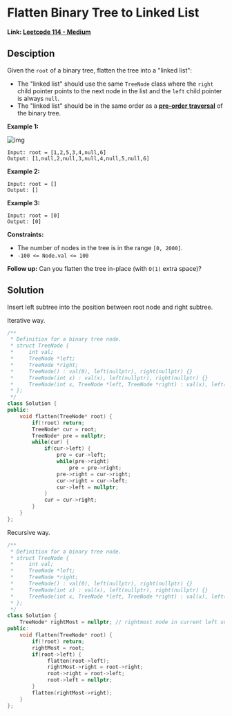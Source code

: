 # Flatten Binary Tree to Linked List

**Link: [Leetcode 114 - Medium](https://leetcode.com/problems/flatten-binary-tree-to-linked-list/)**



## Desciption

Given the `root` of a binary tree, flatten the tree into a "linked list":

- The "linked list" should use the same `TreeNode` class where the `right` child pointer points to the next node in the list and the `left` child pointer is always `null`.
- The "linked list" should be in the same order as a [**pre-order** **traversal**](https://en.wikipedia.org/wiki/Tree_traversal#Pre-order,_NLR) of the binary tree.

 

**Example 1:**

![img](https://assets.leetcode.com/uploads/2021/01/14/flaten.jpg)

```
Input: root = [1,2,5,3,4,null,6]
Output: [1,null,2,null,3,null,4,null,5,null,6]
```

**Example 2:**

```
Input: root = []
Output: []
```

**Example 3:**

```
Input: root = [0]
Output: [0]
```

 

**Constraints:**

- The number of nodes in the tree is in the range `[0, 2000]`.
- `-100 <= Node.val <= 100`

 

**Follow up:** Can you flatten the tree in-place (with `O(1)` extra space)?



## Solution

Insert left subtree into the position between root node and right subtree.

Iterative way.

```c++
/**
 * Definition for a binary tree node.
 * struct TreeNode {
 *     int val;
 *     TreeNode *left;
 *     TreeNode *right;
 *     TreeNode() : val(0), left(nullptr), right(nullptr) {}
 *     TreeNode(int x) : val(x), left(nullptr), right(nullptr) {}
 *     TreeNode(int x, TreeNode *left, TreeNode *right) : val(x), left(left), right(right) {}
 * };
 */
class Solution {
public:
    void flatten(TreeNode* root) {
        if(!root) return;
        TreeNode* cur = root;
        TreeNode* pre = nullptr;
        while(cur) {
            if(cur->left) {
                pre = cur->left;
                while(pre->right)
                    pre = pre->right;
                pre->right = cur->right;
                cur->right = cur->left;
                cur->left = nullptr;
            }
            cur = cur->right;
        }
    }
};
```

Recursive way.

```c++
/**
 * Definition for a binary tree node.
 * struct TreeNode {
 *     int val;
 *     TreeNode *left;
 *     TreeNode *right;
 *     TreeNode() : val(0), left(nullptr), right(nullptr) {}
 *     TreeNode(int x) : val(x), left(nullptr), right(nullptr) {}
 *     TreeNode(int x, TreeNode *left, TreeNode *right) : val(x), left(left), right(right) {}
 * };
 */
class Solution {
    TreeNode* rightMost = nullptr; // rightmost node in current left subtree.
public:
    void flatten(TreeNode* root) {
        if(!root) return;
        rightMost = root;
        if(root->left) {
             flatten(root->left);
             rightMost->right = root->right;
             root->right = root->left;
             root->left = nullptr;
        }
        flatten(rightMost->right);
    }
};
```

